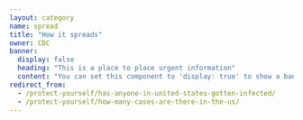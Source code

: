 ```yaml
---
layout: category
name: spread
title: "How it spreads"
owner: CDC
banner:
  display: false
  heading: "This is a place to place urgent information"
  content: "You can set this component to 'display: true' to show a banner at the top of the page."
redirect_from:
  - /protect-yourself/has-anyone-in-united-states-gotten-infected/
  - /protect-yourself/how-many-cases-are-there-in-the-us/
---
```

